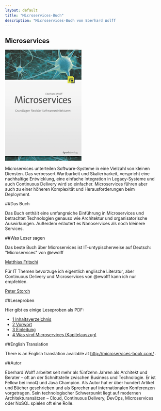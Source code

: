 ```yaml
---
layout: default
title: "Microservices-Buch"
description: "Microservices-Buch von Eberhard Wolff
---
```


Microservices
---

<img src="images/book.png" width="50%" /> 


Microservices unterteilen Software-Systeme in eine Vielzahl von
kleinen Diensten. Das verbessert Wartbarkeit und Skalierbarkeit,
verspricht eine nachhaltige Entwicklung, eine einfache
Integration in Legacy-Systeme und auch Continuous Delivery wird
so einfacher. Microservices führen aber auch zu einer höheren
Komplexität und Herausforderungen beim Deployment.

##Das Buch

Das Buch enthält eine umfangreiche Einführung in Microservices
und betrachtet Technologien genauso wie Architektur und
organisatorische Auswirkungen. Außerdem erläutert es
Nanoservices als noch kleinere Services.

##Was Leser sagen

Das beste Buch über Microservices ist IT-untypischerweise auf Deutsch:
      "Microservices" von @ewolff

[Matthias Fritschi](https://twitter.com/matfsw/status/671222544729579520)

Für IT Themen bevorzuge ich eigentlich englische Literatur, aber
Continuous Delivery und Microservices von @ewolff kann ich nur
empfehlen.

[Peter Storch](https://twitter.com/storchp/status/678547218119401473)

      
##Leseproben

Hier gibt es einige Leseproben als PDF:
      
* [1 Inhaltsverzeichnis](Buch_1_Inhaltsverzeichnis.pdf)
* [2 Vorwort](Buch_2_Vorwort.pdf)
* [3 Einleitung](Buch_3_Einleitung.pdf)
* [4 Was sind Microservices (Kapitelauszug)](Buch_4_Was_sind_Microservices(Kapitelauszug).pdf)

      
##English Translation

There is an English translation available at
      <http://microservices-book.com/> .

##Autor

Eberhard Wolff arbeitet seit mehr als fünfzehn Jahren als Architekt
und Berater – oft an der Schnittstelle zwischen Business und
Technologie. Er ist Fellow bei innoQ und Java Champion. Als Autor hat
er über hundert Artikel und Bücher geschrieben und als Sprecher auf
internationalen Konferenzen vorgetragen. Sein technologischer
Schwerpunkt liegt auf modernen Architekturansätzen – Cloud, Continuous
Delivery, DevOps, Microservices oder NoSQL spielen oft eine Rolle.

